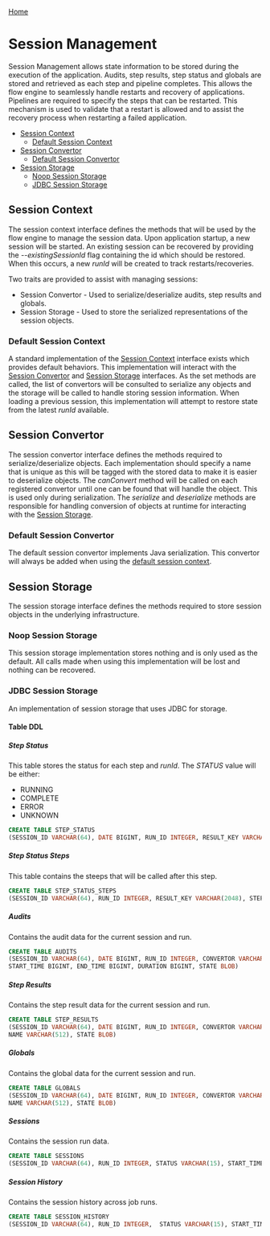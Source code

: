 [Home](../readme.md)

# Session Management
Session Management allows state information to be stored during the execution of the application. Audits, step results,
step status and globals are stored and retrieved as each step and pipeline completes. This allows the flow engine to
seamlessly handle restarts and recovery of applications. Pipelines are required to specify the steps that can be
restarted. This mechanism is used to validate that a restart is allowed and to assist the recovery process when restarting
a failed application.

* [Session Context](#session-context)
  * [Default Session Context](#default-session-context)
* [Session Convertor](#session-convertor)
  * [Default Session Convertor](#default-session-convertor)
* [Session Storage](#session-storage)
  * [Noop Session Storage](#noop-session-storage)
  * [JDBC Session Storage](#jdbc-session-storage)

## Session Context
The session context interface defines the methods that will be used by the flow engine to manage the session data. Upon
application startup, a new session will be started. An existing session can be recovered by providing the _--existingSessionId_
flag containing the id which should be restored. When this occurs, a new _runId_ will be created to track restarts/recoveries.

Two traits are provided to assist with managing sessions:
* Session Convertor - Used to serialize/deserialize audits, step results and globals.
* Session Storage - Used to store the serialized representations of the session objects.
### Default Session Context
A standard implementation of the [Session Context](#session-context) interface exists which provides default behaviors.
This implementation will interact with the [Session Convertor](#session-storage) and [Session Storage](#session-storage)
interfaces. As the set methods are called, the list of convertors will be consulted to serialize any objects and the storage
will be called to handle storing session information. When loading a previous session, this implementation will attempt
to restore state from the latest _runId_ available.
## Session Convertor
The session convertor interface defines the methods required to serialize/deserialize objects. Each implementation should
specify a name that is unique as this will be tagged with the stored data to make it is easier to deserialize objects.
The _canConvert_ method will be called on each registered convertor until one can be found that will handle the object.
This is used only during serialization. The _serialize_ and _deserialize_ methods are responsible for handling conversion
of objects at runtime for interacting with the [Session Storage](#session-storage).
### Default Session Convertor
The default session convertor implements Java serialization. This convertor will always be added when using the 
[default session context](#default-session-context).
## Session Storage
The session storage interface defines the methods required to store session objects in the underlying infrastructure.
### Noop Session Storage
This session storage implementation stores nothing and is only used as the default. All calls made when using this
implementation will be lost and nothing can be recovered.
### JDBC Session Storage
An implementation of session storage that uses JDBC for storage.
#### Table DDL
##### Step Status
This table stores the status for each step and _runId_. The _STATUS_ value will be either:
* RUNNING
* COMPLETE
* ERROR
* UNKNOWN
```sql
CREATE TABLE STEP_STATUS
(SESSION_ID VARCHAR(64), DATE BIGINT, RUN_ID INTEGER, RESULT_KEY VARCHAR(2048), STATUS VARCHAR(15))
```
##### Step Status Steps
This table contains the steeps that will be called after this step.
```sql
CREATE TABLE STEP_STATUS_STEPS
(SESSION_ID VARCHAR(64), RUN_ID INTEGER, RESULT_KEY VARCHAR(2048), STEP_ID VARCHAR(2048))
```
##### Audits
Contains the audit data for the current session and run.
```sql
CREATE TABLE AUDITS
(SESSION_ID VARCHAR(64), DATE BIGINT, RUN_ID INTEGER, CONVERTOR VARCHAR(2048), AUDIT_KEY VARCHAR(2048),
START_TIME BIGINT, END_TIME BIGINT, DURATION BIGINT, STATE BLOB)
```
##### Step Results
Contains the step result data for the current session and run.
```sql
CREATE TABLE STEP_RESULTS
(SESSION_ID VARCHAR(64), DATE BIGINT, RUN_ID INTEGER, CONVERTOR VARCHAR(2048), RESULT_KEY VARCHAR(2048),
NAME VARCHAR(512), STATE BLOB)
```
##### Globals
Contains the global data for the current session and run.
```sql
CREATE TABLE GLOBALS
(SESSION_ID VARCHAR(64), DATE BIGINT, RUN_ID INTEGER, CONVERTOR VARCHAR(2048), RESULT_KEY VARCHAR(2048),
NAME VARCHAR(512), STATE BLOB)
```
##### Sessions
Contains the session run data.
```sql
CREATE TABLE SESSIONS
(SESSION_ID VARCHAR(64), RUN_ID INTEGER, STATUS VARCHAR(15), START_TIME BIGINT, END_TIME BIGINT, DURATION BIGINT)
```
##### Session History
Contains the session history across job runs.
```sql
CREATE TABLE SESSION_HISTORY
(SESSION_ID VARCHAR(64), RUN_ID INTEGER,  STATUS VARCHAR(15), START_TIME BIGINT, END_TIME BIGINT, DURATION BIGINT)
```
